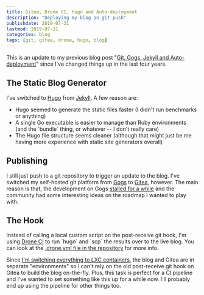 ```yaml
---
title: Gitea, Drone CI, Hugo and Auto-deployment
description: "Deploying my blog on git-push"
publishdate: 2019-07-31
lastmod: 2019-07-31
categories: blog
tags: [git, gitea, drone, hugo, blog]
---
```


<div class="p-summary">
  <p>
    This is an update to my previous blog post "<a
    href="https://chromic.org/blog/git-gogs-jekyll/">Git, Gogs, Jekyll and
    Auto-deployment</a>" since I've changed things up in the last four years.
  </p>
</div>
<!--more-->

<h2>The Static Blog Generator</h2>

<p>
  I've switched to <a href="https://gohugo.io">Hugo</a> from
  <a href="https://jekyllrb.com/">Jekyll</a>. A few reason are:
</p>

<ul>
  <li>
    Hugo seemed to generate the static files faster (I didn't run benchmarks or
    anything)
  </li>

  <li>
    A single Go executable is easier to manage than Ruby environments (and the
    `bundle` thing, or whatever -- I don't really care)
  </li>

  <li>
    The Hugo file structure seems cleaner (although that might just be me
    having more experience with static site generators overall)
  </li>
</ul>

<h2>Publishing</h2>

<p>
  I still just push to a git repository to trigger an update to the blog. I've
  switched my self-hosted git platform from <a href="https://gogs.io/">Gogs</a>
  to <a href="https://gitea.io/">Gitea</a>, however. The main reason is that,
  the development on Gogs <a
  href="https://github.com/gogs/gogs/issues/1304#issue-83270444">stalled for a
  while</a> and the community had some interesting ideas on the roadmap I
  wanted to play with.
</p>

<h2>The Hook</h2>

<p>
  Instead of calling a local custom script on the post-receive git hook, I'm
  using <a href="https://drone.io">Drone CI</a> to run `hugo` and `scp` the
  results over to the live blog. You can look at the <a
  href="https://code.chromic.org/chimo/chromic.org/src/commit/8c538af716878209d65938ce27267303ba106b3e/.drone.yml">.drone.yml
  file in the repository</a> for more info.
</p>

<p>
  Since <a href="https://chromic.org/blog/lxd/">I'm switching everything to LXC
  containers</a>, the blog and Gitea are in separate "environments" so I can't
  rely on the old post-receive git hook on Gitea to build the blog on-the-fly.
  Plus, this task is perfect for a CI pipeline and I've wanted to set something
  like this up for a while now. I'll probably end up using the pipeline for
  other things too.
</p>

